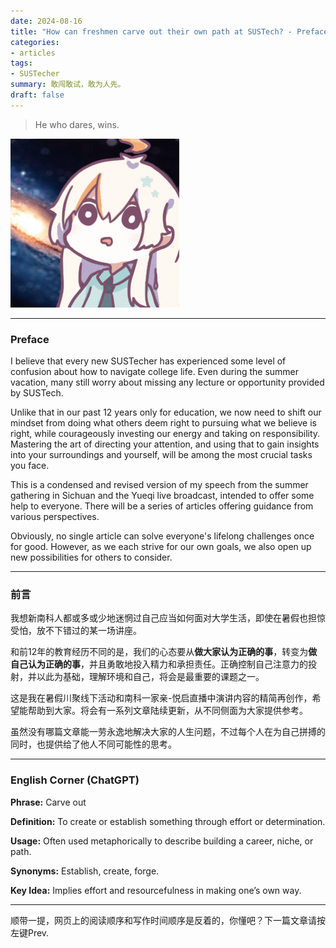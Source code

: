 ```yaml
---
date: 2024-08-16
title: "How can freshmen carve out their own path at SUSTech? - Preface "
categories: 
- articles
tags: 
- SUSTecher
summary: 敢闯敢试，敢为人先。
draft: false
---
```


>He who dares, wins.

![](abaaba.png)

---

### Preface

I believe that every new SUSTecher has experienced some level of confusion about how to navigate college life. Even during the summer vacation, many still worry about missing any lecture or opportunity provided by SUSTech.

Unlike that in our past 12 years only for education, we now need to shift our mindset from doing what others deem right to pursuing what we believe is right, while courageously investing our energy and taking on responsibility. Mastering the art of directing your attention, and using that to gain insights into your surroundings and yourself, will be among the most crucial tasks you face.

This is a condensed and revised version of my speech from the summer gathering in Sichuan and the Yueqi live broadcast, intended to offer some help to everyone. There will be a series of articles offering guidance from various perspectives.

Obviously, no single article can solve everyone's lifelong challenges once for good. However, as we each strive for our own goals, we also open up new possibilities for others to consider.

---

### 前言

我想新南科人都或多或少地迷惘过自己应当如何面对大学生活，即使在暑假也担惊受怕，放不下错过的某一场讲座。

和前12年的教育经历不同的是，我们的心态要从**做大家认为正确的事**，转变为**做自己认为正确的事**，并且勇敢地投入精力和承担责任。正确控制自己注意力的投射，并以此为基础，理解环境和自己，将会是最重要的课题之一。

这是我在暑假川聚线下活动和南科一家亲-悦启直播中演讲内容的精简再创作，希望能帮助到大家。将会有一系列文章陆续更新，从不同侧面为大家提供参考。

虽然没有哪篇文章能一劳永逸地解决大家的人生问题，不过每个人在为自己拼搏的同时，也提供给了他人不同可能性的思考。

---

### English Corner (ChatGPT)

**Phrase:** Carve out

**Definition:** To create or establish something through effort or determination.

**Usage:** Often used metaphorically to describe building a career, niche, or path.

**Synonyms:** Establish, create, forge.

**Key Idea:** Implies effort and resourcefulness in making one’s own way.

---

顺带一提，网页上的阅读顺序和写作时间顺序是反着的，你懂吧？下一篇文章请按左键Prev.
